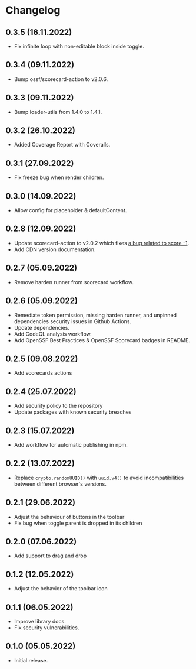 # Changelog

## 0.3.5 (16.11.2022)

* Fix infinite loop with non-editable block inside toggle.

## 0.3.4 (09.11.2022)

* Bump ossf/scorecard-action to v2.0.6.

## 0.3.3 (09.11.2022)

* Bump loader-utils from 1.4.0 to 1.4.1.

## 0.3.2 (26.10.2022)

* Added Coverage Report with Coveralls.

## 0.3.1 (27.09.2022)

* Fix freeze bug when render children.

## 0.3.0 (14.09.2022)

* Allow config for placeholder & defaultContent.

## 0.2.8 (12.09.2022)

* Update scorecard-action to v2.0.2 which fixes [a bug related to score -1](https://github.com/ossf/scorecard-action/issues/895).
* Add CDN version documentation.

## 0.2.7 (05.09.2022)

* Remove harden runner from scorecard workflow.

## 0.2.6 (05.09.2022)

* Remediate token permission, missing harden runner, and unpinned dependencies security issues in Github Actions.
* Update dependencies.
* Add CodeQL analysis workflow.
* Add OpenSSF Best Practices & OpenSSF Scorecard badges in README.

## 0.2.5 (09.08.2022)

* Add scorecards actions

## 0.2.4 (25.07.2022)

* Add security policy to the repository
* Update packages with known security breaches

## 0.2.3 (15.07.2022)

* Add workflow for automatic publishing in npm.

## 0.2.2 (13.07.2022)

* Replace `crypto.randomUUID()` with `uuid.v4()` to avoid incompatibilities between different browser's versions.

## 0.2.1 (29.06.2022)

* Adjust the behaviour of buttons in the toolbar
* Fix bug when toggle parent is dropped in its children

## 0.2.0 (07.06.2022)

* Add support to drag and drop

## 0.1.2 (12.05.2022)

* Adjust the behavior of the toolbar icon

## 0.1.1 (06.05.2022)

* Improve library docs.
* Fix security vulnerabilities.

## 0.1.0 (05.05.2022)

* Initial release.
